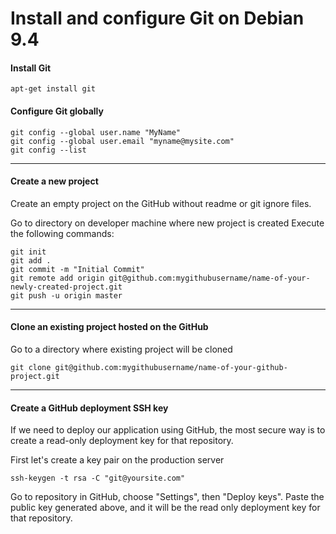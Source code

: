 # Install and configure Git on Debian 9.4

#### Install Git
```console
apt-get install git
```

#### Configure Git globally
```console
git config --global user.name "MyName"
git config --global user.email "myname@mysite.com"
git config --list
```

***

#### Create a new project

Create an empty project on the GitHub without readme or git ignore files.

Go to directory on developer machine where new project is created
Execute the following commands:

```console
git init
git add .
git commit -m "Initial Commit"
git remote add origin git@github.com:mygithubusername/name-of-your-newly-created-project.git
git push -u origin master
```

***

#### Clone an existing project hosted on the GitHub

Go to a directory where existing project will be cloned

```console
git clone git@github.com:mygithubusername/name-of-your-github-project.git
```

***

#### Create a GitHub deployment SSH key

If we need to deploy our application using GitHub,
the most secure way is to create a read-only deployment key for that repository.

First let's create a key pair on the production server

```console
ssh-keygen -t rsa -C "git@yoursite.com"
```

Go to repository in GitHub, choose "Settings", then "Deploy keys".
Paste the public key generated above, and it will be the read only deployment key for that repository.
